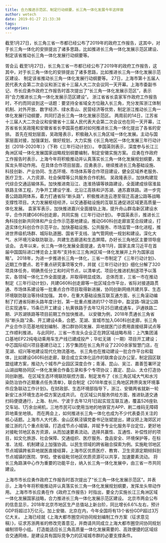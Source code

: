 ```yaml
---
title: 合力推进示范区、制定行动纲要，长三角一体化发展今年这样做
author: wetech
date: 2019-01-27 21:33:38
tags: 
categories: 
---
```

截至1月27日，长三角三省一市都已经公布了2019年的政府工作报告，这其中，对于长三角一体化的安排提出了诸多思路，比如推进长三角一体化发展示范区建设、 制定该省推动长三角一体化发展行动纲要等。
<!-- more -->
胥会云
截至1月27日，长三角三省一市都已经公布了2019年的政府工作报告，这其中，对于长三角一体化的安排提出了诸多思路，比如推进长三角一体化发展示范区建设、 制定该省推动长三角一体化发展行动纲要等。
27日，上海市第十五届人民代表大会第二次会议和浙江省十三届人大二次会议同一天开幕。上海市委副书记、市长应勇作政府工作报告时首次提出了“长三角一体化发展示范区”，表示将“合力推进长三角一体化发展示范区建设”。
浙江省省长袁家军作政府工作报告时，不约而同谈到这一话题：要坚持全省域全方位融入长三角，充分发挥浙江体制机制、对外开放、数字经济、绿水青山、民营经济等优势，制定浙江推动长三角一体化发展行动纲要，共同打造长三角一体化发展示范区。
两周前的14日，江苏省十三届人大二次会议和安徽省十三届人民代表大会第二次会议也在同一天开幕，江苏省省长吴政隆和安徽省省长李国英也都对如何推进长三角一体化提出了各省的安排。
首先在规划层面，吴政隆表示，积极融入长三角区域一体化发展。主动与国家层面对接，加强谋划，做好规划，大力实施《长三角地区一体化发展三年行动计划（2018-2020年）》（下称《三年行动计划》）。
李国英则表示，深度参与长江三角洲区域一体化发展国家战略规划纲要编制，制定安徽实施方案。
应勇在作政府工作报告时表示，上海今年将积极推动并认真落实长三角一体化发展规划纲要，发挥龙头带动作用。
在具体合作项目层面，应勇表示，继续推进长三角基础设施、科技创新、产业协同、生态环境、市场体系等合作项目建设，健全区域养老服务、医疗卫生、人力资源、社会保障等公共服务合作机制。
吴政隆表示，加快构建现代综合交通运输体系。加快推进南沿江、连淮扬镇等铁路建设，全面建成徐宿淮盐铁路主体工程，力争开工建设宁淮、北沿江高铁和沪苏湖、通苏嘉铁路。进一步完善公路路网体系，着力打通省际“断头路”，积极推进连云港至宿迁高速公路等战略支撑性项目。大力发展枢纽经济，以交通基础设施的互联互通促进区域更高质量一体化发展。
袁家军表示，加快推进嘉兴全面接轨上海，提升舟山群岛新区建设水平，合作共建G60科创走廊，共同实施《三年行动计划》。
李国英表示，推进长三角科技创新共同体和产业合作示范基地建设。推动G60科创走廊宣芜合段建设，打造实体化科创合作示范平台。加快基础设施、公共服务、市场监管一体化进程，推进世界级机场群、城际轨道圈、国省干支线、油气管网统一规划和建设。深化大气、水环境污染联防联治，共建生态廊道和生态屏障。办好长三角地区主要领导座谈会。
去年以来，长三角一体化发展全面提速，去年11月，国家主席习近平在首届中国国际进口博览会上宣布“支持长江三角洲区域一体化发展并上升为国家战略”。
2018年，为进一步推进长三角一体化，三省一市制定了《三年行动计划》、近期工作要点、若干重点研究事项等文件，并就《三年行动计划》细化分解了320项具体任务，明确责任分工和时间节点，以清单式、项目化推进机制逐项予以落实，各领域一体化工作全面提速，并取得明显成效。
总体而言，三省一市在推动制定《三年行动计划》，共建G60科创走廊等一批区域合作平台，省际对接道路贯通、市场体系建设等一批重点合作项目取得新进展，协同创新网络共建共享、生态环境联防联治等持续加强。
其中，在重大基础设施互联互通方面，长三角滚动编制了打通省际断头路年度计划，第一批重点推进的17个项目中，盈淀路-锦淀公路已实现通车，15条已开工建设；杭黄铁路于去年12月25日建成通车，沪通铁路二期、沪苏湖铁路等项目前期工作加快推进。
以安徽为例，2018年贯通长三角省际“断头路”2条、开工建设4条，合肥、芜湖、宣城市加入G60科创走廊，长三角产业合作示范基地规划编制、港口群协同发展、异地就医门诊费用直接结算试点等工作顺利推进。
与此同时，三省一市龙头企业正在跨区域战略布局：上汽集团浦口基地EP22纯电动乘用车生产线已建成投产；华虹无锡（一期）项目开工建设；中芯国际绍兴项目基建已动工；苏宁集团在长三角开设了2200余家智慧门店，在芜湖、绍兴等地建设现代化物流基地。
长三角也在推动建设一批合作平台和载体，比如建设G60科创走廊，联合成立实体化运作的联席会议办公室，制定园区联盟组建方案，推动九个城市产业园区深度合作；青浦、昆山、吴江、嘉善签署环淀山湖战略协同区一体化发展合作备忘录和多个专项协议；嘉定、昆山、太仓打造协同创新圈。
在区域生态环境联防联控方面，制定发布了《长三角区域大气和水污染防治协作近期重点任务清单》，联合制定《2018年度长三角地区跨界突发环境事件应急联动工作计划》。在财政部、生态环境部指导下，浙江、安徽两省就新一轮新安江水环境生态补偿方案达成共识。
在区域公共服务供给方面，推进轨道交通扫码便捷通行，上海、杭州、宁波于去年12月1日起实现互联互通，覆盖526座轨交车站、1万余台闸机，三地市民可以使用当地的地铁官方APP、刷二维码无障碍异地乘坐地铁。
而在两会上，如何推进长三角一体化也成为不少代表委员关注的核心话题。上海市人大代表、金山区枫泾镇党委书记张斌提出，建议把上海郊区对接江浙的几个重点街镇，打造成节点小城镇，并赋予专业化服务平台定位，更好地对接毗邻地区各方资源，从而加速要素流动。选择共赢性、互通性、补偿性好的项目，如文化旅游、社会保障、交通组织、医疗服务、食品安全、环境保护等，在标准、法规、机制建设上加强协调。以民生领域的跨省融合探索为例。实施毗邻地区节点城镇跨省异地就医直接结算，上海市区优质医疗、教育、卫生资源定期倾斜到节点城镇的医院、学校。使省级毗邻地区优质资源可以共享，加速要素流动。
将长三角路演中心作为重要的功能平台，纳入长三角一体化发展中，由三省一市共同建设。
 
 
上海市市长应勇作政府工作报告时首次提出了“长三角一体化发展示范区”。并表示，上海今年将积极推动并认真落实长三角一体化发展规划纲要，发挥龙头带动作用。
上海市市长应勇在作《政府工作报告》时指出，要全力实施长江三角洲区域一体化发展国家战略，合力推进长三角一体化发展示范区建设。
北京市两会公布的信息显示，2018年北京市地区生产总值站上新台阶，同比增长6.6%左右，预计GDP将超过3万亿元。加上安徽、北京在内，今年全国将有13个省份GDP超过3万亿大关。
上海已经就《上海大都市圈空间协同规划编制工作方案（征求意见稿）》，征求苏浙两省的修改完善意见，并商请共同成立上海大都市圈空间协同规划编制领导小组。
打造能适应长三角高质量一体化发展需要的、高效便捷的区域综合交通网络，是建设具有国际竞争力的区域城市群的必要支撑条件。
